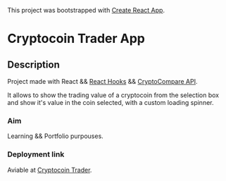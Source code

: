 This project was bootstrapped with [Create React App](https://github.com/facebook/create-react-app).

# Cryptocoin Trader App

## Description

Project made with React && [React Hooks](https://en.reactjs.org/docs/hooks-intro.html) && [CryptoCompare API](https://www.cryptocompare.com).

It allows to show the trading value of a cryptocoin from the selection box and show it's value in the coin selected, with a custom loading spinner.

### Aim

Learning && Portfolio purpouses.


### Deployment link

Aviable at [Cryptocoin Trader](https://elegant-noether-b74a84.netlify.com).